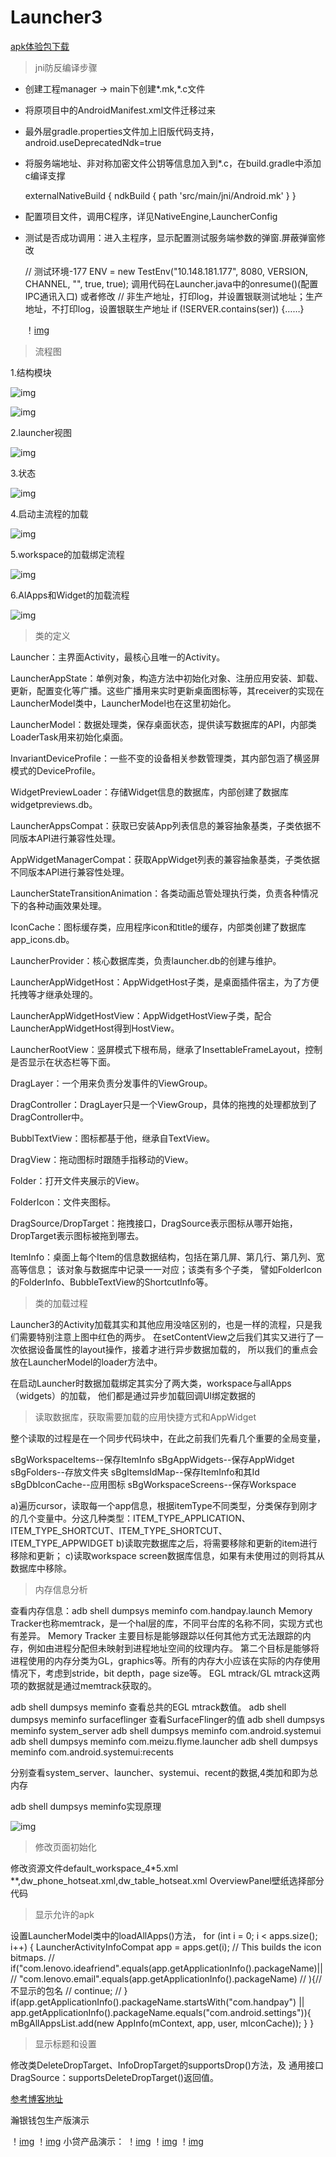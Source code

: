 Launcher3
=========
[apk体验包下载](https://github.com/haohz1987/Launcher-master/blob/master/img/manager-release.apk)

>jni防反编译步骤

* 创建工程manager -> main下创建*.mk,*.c文件
* 将原项目中的AndroidManifest.xml文件迁移过来
* 最外层gradle.properties文件加上旧版代码支持，android.useDeprecatedNdk=true
* 将服务端地址、非对称加密文件公钥等信息加入到*.c，在build.gradle中添加c编译支撑

    externalNativeBuild {
        ndkBuild {  path 'src/main/jni/Android.mk' }
    }
* 配置项目文件，调用C程序，详见NativeEngine,LauncherConfig
* 测试是否成功调用：进入主程序，显示配置测试服务端参数的弹窗.屏蔽弹窗修改

  // 测试环境-177
   ENV = new TestEnv("10.148.181.177", 8080, VERSION, CHANNEL, "", true, true);
   调用代码在Launcher.java中的onresume()(配置IPC通讯入口)
    或者修改
    // 非生产地址，打印log，并设置银联测试地址；生产地址，不打印log，设置银联生产地址
  if (!SERVER.contains(ser)) {……}

  ！[img](https://github.com/haohz1987/Launcher-master/blob/master/img/jni_test.jpg)

>流程图

1.结构模块

![img](https://github.com/haohz1987/Launcher3_android_4_4/blob/modify/img/1.1%E7%BB%93%E6%9E%84%E6%A8%A1%E5%9D%97_launcher3.png)

![img](https://github.com/haohz1987/Launcher3_android_4_4/blob/modify/img/1.2%E5%9F%BA%E6%9C%AC%E7%BB%93%E6%9E%84_launcher3.png)

2.launcher视图

![img](https://github.com/haohz1987/Launcher3_android_4_4/blob/modify/img/2%E8%A7%86%E5%9B%BE_launcher3.png)

3.状态

![img](https://github.com/haohz1987/Launcher3_android_4_4/blob/modify/img/3%E7%8A%B6%E6%80%81_launcher3.png)

4.启动主流程的加载

![img](https://github.com/haohz1987/Launcher3_android_4_4/blob/modify/img/4launcher%E5%90%AF%E5%8A%A8%E4%B8%BB%E6%B5%81%E7%A8%8B%E7%9A%84%E5%8A%A0%E8%BD%BD_launcher3.png)

5.workspace的加载绑定流程

![img](https://github.com/haohz1987/Launcher3_android_4_4/blob/modify/img/5workspace%E7%9A%84%E5%8A%A0%E8%BD%BD%E7%BB%91%E5%AE%9A%E6%B5%81%E7%A8%8B_launcher3.png)

6.AlApps和Widget的加载流程

![img](https://github.com/haohz1987/Launcher3_android_4_4/blob/modify/img/6AllApps%E5%92%8CWidget%E7%9A%84%E5%8A%A0%E8%BD%BD%E6%B5%81%E7%A8%8B_launcher3.png)

>类的定义

Launcher：主界面Activity，最核心且唯一的Activity。

LauncherAppState：单例对象，构造方法中初始化对象、注册应用安装、卸载、更新，配置变化等广播。这些广播用来实时更新桌面图标等，其receiver的实现在LauncherModel类中，LauncherModel也在这里初始化。

LauncherModel：数据处理类，保存桌面状态，提供读写数据库的API，内部类LoaderTask用来初始化桌面。

InvariantDeviceProfile：一些不变的设备相关参数管理类，其内部包涵了横竖屏模式的DeviceProfile。

WidgetPreviewLoader：存储Widget信息的数据库，内部创建了数据库widgetpreviews.db。

LauncherAppsCompat：获取已安装App列表信息的兼容抽象基类，子类依据不同版本API进行兼容性处理。

AppWidgetManagerCompat：获取AppWidget列表的兼容抽象基类，子类依据不同版本API进行兼容性处理。

LauncherStateTransitionAnimation：各类动画总管处理执行类，负责各种情况下的各种动画效果处理。

IconCache：图标缓存类，应用程序icon和title的缓存，内部类创建了数据库app_icons.db。

LauncherProvider：核心数据库类，负责launcher.db的创建与维护。

LauncherAppWidgetHost：AppWidgetHost子类，是桌面插件宿主，为了方便托拽等才继承处理的。

LauncherAppWidgetHostView：AppWidgetHostView子类，配合LauncherAppWidgetHost得到HostView。

LauncherRootView：竖屏模式下根布局，继承了InsettableFrameLayout，控制是否显示在状态栏等下面。

DragLayer：一个用来负责分发事件的ViewGroup。

DragController：DragLayer只是一个ViewGroup，具体的拖拽的处理都放到了DragController中。

BubblTextView：图标都基于他，继承自TextView。

DragView：拖动图标时跟随手指移动的View。

Folder：打开文件夹展示的View。

FolderIcon：文件夹图标。

DragSource/DropTarget：拖拽接口，DragSource表示图标从哪开始拖，DropTarget表示图标被拖到哪去。


ItemInfo：桌面上每个Item的信息数据结构，包括在第几屏、第几行、第几列、宽高等信息；
该对象与数据库中记录一一对应；该类有多个子类，
譬如FolderIcon的FolderInfo、BubbleTextView的ShortcutInfo等。

>类的加载过程

Launcher3的Activity加载其实和其他应用没啥区别的，也是一样的流程，只是我们需要特别注意上图中红色的两步。
在setContentView之后我们其实又进行了一次依据设备属性的layout操作，接着才进行异步数据加载的，
所以我们的重点会放在LauncherModel的loader方法中。

在启动Launcher时数据加载绑定其实分了两大类，workspace与allApps（widgets）的加载，
他们都是通过异步加载回调UI绑定数据的

>读取数据库，获取需要加载的应用快捷方式和AppWidget

 整个读取的过程是在一个同步代码块中，在此之前我们先看几个重要的全局变量，

  sBgWorkspaceItems--保存ItemInfo
  sBgAppWidgets--保存AppWidget
  sBgFolders--存放文件夹
  sBgItemsIdMap--保存ItemInfo和其Id
  sBgDbIconCache--应用图标
  sBgWorkspaceScreens--保存Workspace

  a)遍历cursor，读取每一个app信息，根据itemType不同类型，分类保存到刚才的几个变量中。分这几种类型：ITEM_TYPE_APPLICATION、ITEM_TYPE_SHORTCUT、ITEM_TYPE_SHORTCUT、ITEM_TYPE_APPWIDGET
  b)读取完数据库之后，将需要移除和更新的item进行移除和更新；
  c)读取workspace screen数据库信息，如果有未使用过的则将其从数据库中移除。

>内存信息分析

查看内存信息：adb shell dumpsys meminfo com.handpay.launch
Memory Tracker也称memtrack，是一个hal层的库，不同平台库的名称不同，实现方式也有差异。
Memory Tracker 主要目标是能够跟踪以任何其他方式无法跟踪的内存，例如由进程分配但未映射到进程地址空间的纹理内存。
第二个目标是能够将进程使用的内存分类为GL，graphics等。所有的内存大小应该在实际的内存使用情况下，考虑到stride，bit depth，page size等。
EGL mtrack/GL mtrack这两项的数据就是通过memtrack获取的。

adb shell dumpsys meminfo 查看总共的EGL mtrack数值。
adb shell dumpsys meminfo surfaceflinger 查看SurfaceFlinger的值
adb shell dumpsys meminfo system_server
adb shell dumpsys meminfo com.android.systemui
adb shell dumpsys meminfo com.meizu.flyme.launcher
adb shell dumpsys meminfo com.android.systemui:recents

分别查看system_server、launcher、systemui、recent的数据,4类加和即为总内存

adb shell dumpsys meminfo实现原理

![img](https://github.com/haohz1987/Launcher3_android_4_4/blob/modify/img/7adb%20shell%20dumpsys%20meminfo%E5%AE%9E%E7%8E%B0%E5%8E%9F%E7%90%86.png)

>修改页面初始化

修改资源文件default_workspace_4*5.xml **,dw_phone_hotseat.xml,dw_table_hotseat.xml
OverviewPanel壁纸选择部分代码

>显示允许的apk

设置LauncherModel类中的loadAllApps()方法，
      for (int i = 0; i < apps.size(); i++) {
                    LauncherActivityInfoCompat app = apps.get(i);
                    // This builds the icon bitmaps.
//                    if("com.lenovo.ideafriend".equals(app.getApplicationInfo().packageName)||
//                       "com.lenovo.email".equals(app.getApplicationInfo().packageName)
//                       ){//不显示的包名
//                        continue;
//                    }
                    if(app.getApplicationInfo().packageName.startsWith("com.handpay")
                            || app.getApplicationInfo().packageName.equals("com.android.settings")){
                        mBgAllAppsList.add(new AppInfo(mContext, app, user, mIconCache));
                    }
                }

>显示标题和设置

修改类DeleteDropTarget、InfoDropTarget的supportsDrop()方法，及
通用接口DragSource：supportsDeleteDropTarget()返回值。


[参考博客地址](http://blog.csdn.net/dingfengnupt88/article/details/51800057?locationNum=15)

瀚银钱包生产版演示

！[img](https://github.com/haohz1987/Launcher-master/blob/master/img/hyqb01.gif)
！[img](https://github.com/haohz1987/Launcher-master/blob/master/img/hyqb2.gif)
小贷产品演示：
！[img](https://github.com/haohz1987/Launcher-master/blob/master/img/%E4%B8%AA%E4%BA%BA%E6%95%B0%E6%8D%AE.jpg)
！[img](https://github.com/haohz1987/Launcher-master/blob/master/img/%E8%BA%AB%E4%BB%BD%E9%AA%8C%E8%AF%81.jpg)
！[img](https://github.com/haohz1987/Launcher-master/blob/master/img/%E9%A6%96%E9%A1%B5.jpg)
